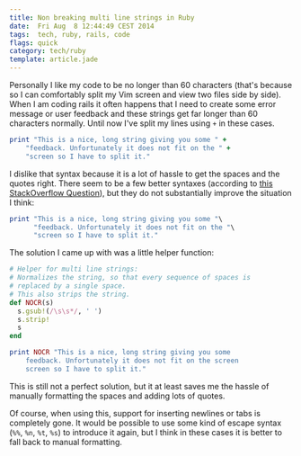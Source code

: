 ```yaml
---
title: Non breaking multi line strings in Ruby
date:  Fri Aug  8 12:44:49 CEST 2014
tags:  tech, ruby, rails, code
flags: quick
category: tech/ruby
template: article.jade
---
```


Personally I like my code to be no longer than 60 characters
(that's because so I can comfortably split my Vim screen and
view two files side by side).  
When I am coding rails it often happens that I need to
create some error message or user feedback and these strings
get far longer than 60 characters normally. Until now I've
split my lines using `+` in these cases.

```ruby
print "This is a nice, long string giving you some " +
    "feedback. Unfortunately it does not fit on the " +
    "screen so I have to split it."
```

I dislike that syntax because it is a lot of hassle to get
the spaces and the quotes right. There seem to be a few
better syntaxes (according to [this StackOverflow
Question](https://stackoverflow.com/questions/10522414/breaking-up-long-strings-on-multiple-lines-in-ruby-without-stripping-newlines)),
but they do not substantially improve the situation I think:

```ruby
print "This is a nice, long string giving you some "\
      "feedback. Unfortunately it does not fit on the "\
      "screen so I have to split it."
```

The solution I came up with was a little helper function:

```ruby
# Helper for multi line strings:
# Normalizes the string, so that every sequence of spaces is
# replaced by a single space.
# This also strips the string.
def NOCR(s)
  s.gsub!(/\s\s*/, ' ')
  s.strip!
  s
end

print NOCR "This is a nice, long string giving you some
    feedback. Unfortunately it does not fit on the screen
    screen so I have to split it."
```

This is still not a perfect solution, but it at least saves
me the hassle of manually formatting the spaces and adding
lots of quotes.

Of course, when using this, support for inserting newlines
or tabs is completely gone. It would be possible to use some
kind of escape syntax (`%%`, `%n`, `%t`, `%s`) to introduce
it again, but I think in these cases it is better to fall
back to manual formatting.
